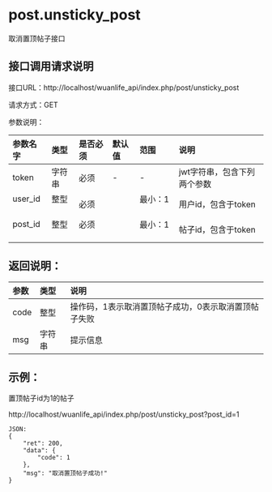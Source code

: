 # post.unsticky_post

取消置顶帖子接口

## 接口调用请求说明

接口URL：http://localhost/wuanlife_api/index.php/post/unsticky_post

请求方式：GET

参数说明：

|参数名字    |类型   |是否必须    |默认值    |范围        |说明|
|:--|:--|:--|:--|:--|:--|
|token|字符串|必须|-|-|jwt字符串，包含下列两个参数|
|user_id    |整型   |必须    |           |最小：1     |用户id，包含于token|
|post_id    |整型   |必须         |      |最小：1     |帖子id，包含于token|

## 返回说明：

|参数        |类型   |说明|
|:--|:--|:--|
|code            |整型   |操作码，1表示取消置顶帖子成功，0表示取消置顶帖子失败|
|msg            |字符串  |提示信息|

## 示例：

置顶帖子id为1的帖子

http://localhost/wuanlife_api/index.php/post/unsticky_post?post_id=1

    JSON:
    {
        "ret": 200,
        "data": {
            "code": 1
        },
        "msg": "取消置顶帖子成功!"
    }
